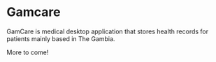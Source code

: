 # Gamcare

GamCare is medical desktop application that stores health records for patients mainly based in The Gambia.

More to come!

